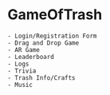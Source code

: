 # GameOfTrash
    - Login/Registration Form
    - Drag and Drop Game
    - AR Game
    - Leaderboard
    - Logs
    - Trivia
    - Trash Info/Crafts
    - Music
